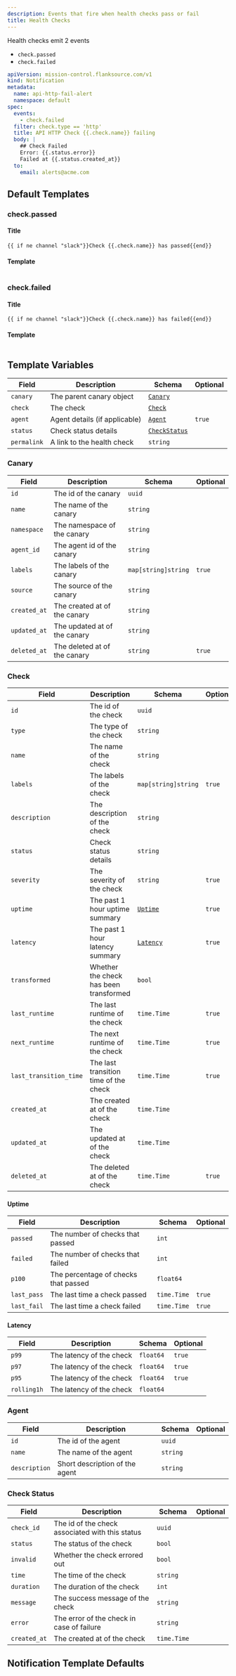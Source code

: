 ```yaml
---
description: Events that fire when health checks pass or fail
title: Health Checks
---
```


Health checks emit 2 events

- `check.passed`
- `check.failed`

```yaml title="notification.yaml"
apiVersion: mission-control.flanksource.com/v1
kind: Notification
metadata:
  name: api-http-fail-alert
  namespace: default
spec:
  events:
    - check.failed
  filter: check.type == 'http'
  title: API HTTP Check {{.check.name}} failing
  body: |
    ## Check Failed
    Error: {{.status.error}}
    Failed at {{.status.created_at}}
  to:
    email: alerts@acme.com
```

## Default Templates

### check.passed

#### Title

```
{{ if ne channel "slack"}}Check {{.check.name}} has passed{{end}}
```

#### Template

```txt file=../../../modules/mission-control/notification/templates/check.passed

```

### check.failed

#### Title

```
{{ if ne channel "slack"}}Check {{.check.name}} has failed{{end}}
```

#### Template

```txt file=../../../modules/mission-control/notification/templates/check.failed

```

## Template Variables

| Field       | Description                   | Schema                         | Optional |
| ----------- | ----------------------------- | ------------------------------ | -------- |
| `canary`    | The parent canary object      | [`Canary`](#canary)            |          |
| `check`     | The check                     | [`Check`](#check)              |          |
| `agent`     | Agent details (if applicable) | [`Agent`](#check)              | `true`   |
| `status`    | Check status details          | [`CheckStatus`](#check-status) |          |
| `permalink` | A link to the health check    | `string`                       |          |

### Canary

| Field        | Description                  | Schema              | Optional |
| ------------ | ---------------------------- | ------------------- | -------- |
| `id`         | The id of the canary         | `uuid`              |          |
| `name`       | The name of the canary       | `string`            |          |
| `namespace`  | The namespace of the canary  | `string`            |          |
| `agent_id`   | The agent id of the canary   | `string`            |          |
| `labels`     | The labels of the canary     | `map[string]string` | `true`   |
| `source`     | The source of the canary     | `string`            |          |
| `created_at` | The created at of the canary | `string`            |          |
| `updated_at` | The updated at of the canary | `string`            |          |
| `deleted_at` | The deleted at of the canary | `string`            | `true`   |

### Check

| Field                  | Description                            | Schema                | Optional |
| ---------------------- | -------------------------------------- | --------------------- | -------- |
| `id`                   | The id of the check                    | `uuid`                |          |
| `type`                 | The type of the check                  | `string`              |          |
| `name`                 | The name of the check                  | `string`              |          |
| `labels`               | The labels of the check                | `map[string]string`   | `true`   |
| `description`          | The description of the check           | `string`              |          |
| `status`               | Check status details                   | `string`              |          |
| `severity`             | The severity of the check              | `string`              | `true`   |
| `uptime`               | The past 1 hour uptime summary         | [`Uptime`](#uptime)   | `true`   |
| `latency`              | The past 1 hour latency summary        | [`Latency`](#latency) | `true`   |
| `transformed`          | Whether the check has been transformed | `bool`                |          |
| `last_runtime`         | The last runtime of the check          | `time.Time`           | `true`   |
| `next_runtime`         | The next runtime of the check          | `time.Time`           | `true`   |
| `last_transition_time` | The last transition time of the check  | `time.Time`           | `true`   |
| `created_at`           | The created at of the check            | `time.Time`           |          |
| `updated_at`           | The updated at of the check            | `time.Time`           |          |
| `deleted_at`           | The deleted at of the check            | `time.Time`           | `true`   |

#### Uptime

| Field       | Description                          | Schema      | Optional |
| ----------- | ------------------------------------ | ----------- | -------- |
| `passed`    | The number of checks that passed     | `int`       |          |
| `failed`    | The number of checks that failed     | `int`       |          |
| `p100`      | The percentage of checks that passed | `float64`   |          |
| `last_pass` | The last time a check passed         | `time.Time` | `true`   |
| `last_fail` | The last time a check failed         | `time.Time` | `true`   |

#### Latency

| Field       | Description              | Schema    | Optional |
| ----------- | ------------------------ | --------- | -------- |
| `p99`       | The latency of the check | `float64` | `true`   |
| `p97`       | The latency of the check | `float64` | `true`   |
| `p95`       | The latency of the check | `float64` | `true`   |
| `rolling1h` | The latency of the check | `float64` |          |

### Agent

| Field         | Description                    | Schema   | Optional |
| ------------- | ------------------------------ | -------- | -------- |
| `id`          | The id of the agent            | `uuid`   |          |
| `name`        | The name of the agent          | `string` |          |
| `description` | Short description of the agent | `string` |          |

### Check Status

| Field        | Description                                     | Schema      | Optional |
| ------------ | ----------------------------------------------- | ----------- | -------- |
| `check_id`   | The id of the check associated with this status | `uuid`      |          |
| `status`     | The status of the check                         | `bool`      |          |
| `invalid`    | Whether the check errored out                   | `bool`      |          |
| `time`       | The time of the check                           | `string`    |          |
| `duration`   | The duration of the check                       | `int`       |          |
| `message`    | The success message of the check                | `string`    |          |
| `error`      | The error of the check in case of failure       | `string`    |          |
| `created_at` | The created at of the check                     | `time.Time` |          |

## Notification Template Defaults
